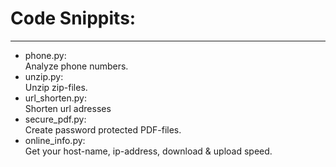 # Code Snippits:
__________________________
- phone.py:  
    Analyze phone numbers.  
- unzip.py:  
    Unzip zip-files.  
- url_shorten.py:  
    Shorten url adresses
- secure_pdf.py:  
    Create password protected PDF-files.
- online_info.py:  
    Get your host-name, ip-address, download & upload speed.
